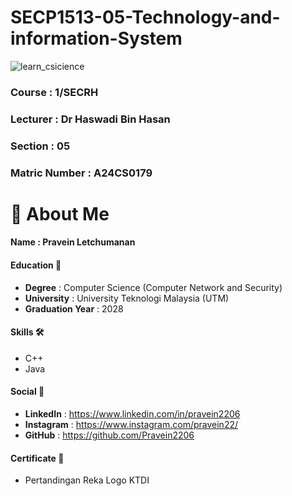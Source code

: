# SECP1513-05-Technology-and-information-System
![learn_csicience](https://github.com/user-attachments/assets/4cfa6da6-ec2b-4073-8079-3985c4d9be9b)
### Course : 1/SECRH
### Lecturer : Dr Haswadi Bin Hasan
### Section : 05
### Matric Number : A24CS0179

# 🌟 About Me 
#### Name : Pravein Letchumanan
#### Education 📕
- **Degree**          : Computer Science (Computer Network and Security)
- **University**      : University Teknologi Malaysia (UTM)
- **Graduation Year** : 2028

#### Skills 🛠️
- C++
- Java
#### Social 📱
 - **LinkedIn**  : https://www.linkedin.com/in/pravein2206
 - **Instagram** : https://www.instagram.com/pravein22/
 - **GitHub**    : https://github.com/Pravein2206
#### Certificate 📜
- Pertandingan Reka Logo KTDI
